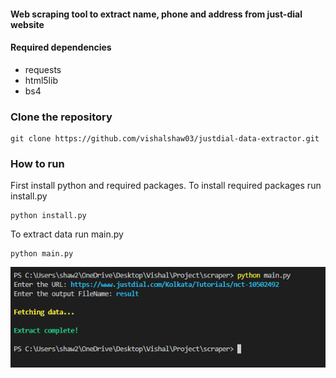 #### Web scraping tool to extract name, phone and address from just-dial website

#### Required dependencies
- requests
- html5lib
- bs4

### Clone the repository
```
git clone https://github.com/vishalshaw03/justdial-data-extractor.git
```

### How to run

First install python and required packages. To install required packages run install.py
```
python install.py
```

To extract data run main.py
```
python main.py
```

![smaple-image](./img/sample.png)
